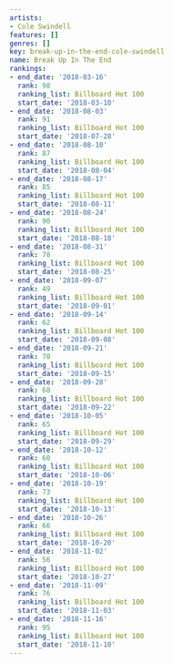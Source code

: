 ```yaml
---
artists:
- Cole Swindell
features: []
genres: []
key: break-up-in-the-end-cole-swindell
name: Break Up In The End
rankings:
- end_date: '2018-03-16'
  rank: 98
  ranking_list: Billboard Hot 100
  start_date: '2018-03-10'
- end_date: '2018-08-03'
  rank: 91
  ranking_list: Billboard Hot 100
  start_date: '2018-07-28'
- end_date: '2018-08-10'
  rank: 87
  ranking_list: Billboard Hot 100
  start_date: '2018-08-04'
- end_date: '2018-08-17'
  rank: 85
  ranking_list: Billboard Hot 100
  start_date: '2018-08-11'
- end_date: '2018-08-24'
  rank: 90
  ranking_list: Billboard Hot 100
  start_date: '2018-08-18'
- end_date: '2018-08-31'
  rank: 78
  ranking_list: Billboard Hot 100
  start_date: '2018-08-25'
- end_date: '2018-09-07'
  rank: 49
  ranking_list: Billboard Hot 100
  start_date: '2018-09-01'
- end_date: '2018-09-14'
  rank: 62
  ranking_list: Billboard Hot 100
  start_date: '2018-09-08'
- end_date: '2018-09-21'
  rank: 70
  ranking_list: Billboard Hot 100
  start_date: '2018-09-15'
- end_date: '2018-09-28'
  rank: 68
  ranking_list: Billboard Hot 100
  start_date: '2018-09-22'
- end_date: '2018-10-05'
  rank: 65
  ranking_list: Billboard Hot 100
  start_date: '2018-09-29'
- end_date: '2018-10-12'
  rank: 60
  ranking_list: Billboard Hot 100
  start_date: '2018-10-06'
- end_date: '2018-10-19'
  rank: 73
  ranking_list: Billboard Hot 100
  start_date: '2018-10-13'
- end_date: '2018-10-26'
  rank: 66
  ranking_list: Billboard Hot 100
  start_date: '2018-10-20'
- end_date: '2018-11-02'
  rank: 56
  ranking_list: Billboard Hot 100
  start_date: '2018-10-27'
- end_date: '2018-11-09'
  rank: 76
  ranking_list: Billboard Hot 100
  start_date: '2018-11-03'
- end_date: '2018-11-16'
  rank: 95
  ranking_list: Billboard Hot 100
  start_date: '2018-11-10'
---
```


